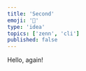 ```yaml
---
title: 'Second'
emoji: '💯'
type: 'idea'
topics: ['zenn', 'cli']
published: false
---
```


Hello, again!
